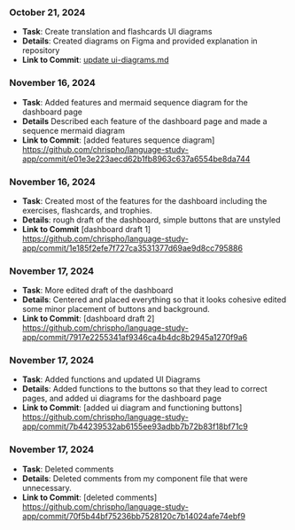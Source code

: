 <!-- Milestone 2 -->
### October 21, 2024
- **Task**: Create translation and flashcards UI diagrams
- **Details**: Created diagrams on Figma and provided explanation in repository 
- **Link to Commit**: [update ui-diagrams.md](https://github.com/chrispho/language-study-app/commit/2132c628179cc719fd96cea6cee9df54f820d550) 


<!-- Milestone 3 -->
### November 16, 2024
- **Task**: Added features and mermaid sequence diagram for the dashboard page
- **Details** Described each feature of the dashboard page and made a sequence mermaid diagram 
- **Link to Commit**: [added features sequence diagram] https://github.com/chrispho/language-study-app/commit/e01e3e223aecd62b1fb8963c637a6554be8da744 


### November 16, 2024
- **Task**: Created most of the features for the dashboard including the exercises, flashcards, and trophies. 
- **Details**: rough draft of the dashboard, simple buttons that are unstyled
- **Link to Commit** [dashboard draft 1] https://github.com/chrispho/language-study-app/commit/1e185f2efe7f727ca3531377d69ae9d8cc795886 


### November 17, 2024 
- **Task**: More edited draft of the dashboard
- **Details**: Centered and placed everything so that it looks cohesive edited some minor placement of buttons and background.
- **Link to Commit**: [dashboard draft 2] https://github.com/chrispho/language-study-app/commit/7917e2255341af9346ca4b4dc8b2945a1270f9a6 


### November 17, 2024
- **Task**: Added functions and updated UI Diagrams
- **Details**: Added functions to the buttons so that they lead to correct pages, and added ui diagrams for the dashboard page
- **Link to Commit**: [added ui diagram and functioning buttons] https://github.com/chrispho/language-study-app/commit/7b44239532ab6155ee93adbb7b72b83f18bf71c9 


### November 17, 2024
- **Task**: Deleted comments
- **Details**: Deleted comments from my component file that were unnecessary.
- **Link to Commit**: [deleted comments] https://github.com/chrispho/language-study-app/commit/70f5b44bf75236bb7528120c7b14024afe74ebf9
